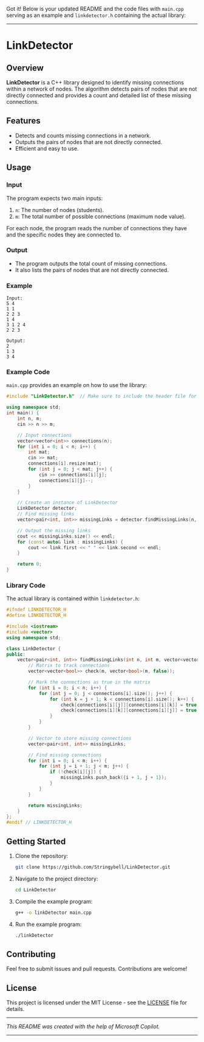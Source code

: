 Got it! Below is your updated README and the code files with `main.cpp` serving as an example and `linkdetector.h` containing the actual library:

---

# LinkDetector

## Overview

**LinkDetector** is a C++ library designed to identify missing connections within a network of nodes. The algorithm detects pairs of nodes that are not directly connected and provides a count and detailed list of these missing connections.

## Features

- Detects and counts missing connections in a network.
- Outputs the pairs of nodes that are not directly connected.
- Efficient and easy to use.

## Usage

### Input

The program expects two main inputs:
1. `n`: The number of nodes (students).
2. `m`: The total number of possible connections (maximum node value).

For each node, the program reads the number of connections they have and the specific nodes they are connected to.

### Output

- The program outputs the total count of missing connections.
- It also lists the pairs of nodes that are not directly connected.

### Example

```
Input:
5 4
1 1
2 2 3
1 4
3 1 2 4
2 2 3

Output:
2
1 3
3 4
```

### Example Code

`main.cpp` provides an example on how to use the library:

```cpp
#include "LinkDetector.h"  // Make sure to include the header file for the class

using namespace std;
int main() {
    int n, m;
    cin >> n >> m;

    // Input connections
    vector<vector<int>> connections(n);
    for (int i = 0; i < n; i++) {
        int mat;
        cin >> mat;
        connections[i].resize(mat);
        for (int j = 0; j < mat; j++) {
            cin >> connections[i][j];
            connections[i][j]--;
        }
    }

    // Create an instance of LinkDetector
    LinkDetector detector;
    // Find missing links
    vector<pair<int, int>> missingLinks = detector.findMissingLinks(n, m, connections);

    // Output the missing links
    cout << missingLinks.size() << endl;
    for (const auto& link : missingLinks) {
        cout << link.first << " " << link.second << endl;
    }

    return 0;
}

```

### Library Code

The actual library is contained within `linkdetector.h`:

```cpp
#ifndef LINKDETECTOR_H
#define LINKDETECTOR_H

#include <iostream>
#include <vector>
using namespace std;

class LinkDetector {
public:
    vector<pair<int, int>> findMissingLinks(int n, int m, vector<vector<int>> connections) {
        // Matrix to track connections
        vector<vector<bool>> check(m, vector<bool>(m, false));

        // Mark the connections as true in the matrix
        for (int i = 0; i < n; i++) {
            for (int j = 0; j < connections[i].size(); j++) {
                for (int k = j + 1; k < connections[i].size(); k++) {
                    check[connections[i][j]][connections[i][k]] = true;
                    check[connections[i][k]][connections[i][j]] = true;
                }
            }
        }

        // Vector to store missing connections
        vector<pair<int, int>> missingLinks;

        // Find missing connections
        for (int i = 0; i < m; i++) {
            for (int j = i + 1; j < m; j++) {
                if (!check[i][j]) {
                    missingLinks.push_back({i + 1, j + 1});
                }
            }
        }

        return missingLinks;
    }
};
#endif // LINKDETECTOR_H
```

## Getting Started

1. Clone the repository:
    ```sh
    git clone https://github.com/Stringybell/LinkDetector.git
    ```
2. Navigate to the project directory:
    ```sh
    cd LinkDetector
    ```
3. Compile the example program:
    ```sh
    g++ -o linkDetector main.cpp
    ```
4. Run the example program:
    ```sh
    ./linkDetector
    ```

## Contributing

Feel free to submit issues and pull requests. Contributions are welcome!

## License

This project is licensed under the MIT License - see the [LICENSE](https://en.wikipedia.org/wiki/MIT_License) file for details.

---

*This README was created with the help of Microsoft Copilot.*

---